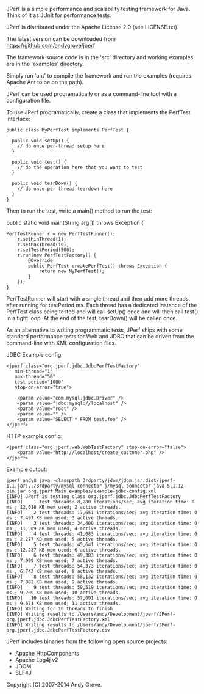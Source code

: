 JPerf is a simple performance and scalability testing framework for Java. Think of it as JUnit for performance tests.

JPerf is distributed under the Apache License 2.0 (see LICENSE.txt).

The latest version can be downloaded from https://github.com/andygrove/jperf

The framework source code is in the 'src' directory and working examples are in the 'examples' directory.

Simply run 'ant' to compile the framework and run the examples (requires Apache Ant to be on the path).

JPerf can be used programatically or as a command-line tool with a configuration file.

To use JPerf programatically, create a class that implements the PerfTest interface:

    public class MyPerfTest implements PerfTest {

      public void setUp() {
        // do once per-thread setup here
      }

      public void test() {
        // do the operation here that you want to test
      }

      public void tearDown() {
        // do once per-thread teardown here
      }
    }

Then to run the test, write a main() method to run the test:

public static void main(String arg[]) throws Exception {

	PerfTestRunner r = new PerfTestRunner();
        r.setMinThread(1);
        r.setMaxThread(10);
        r.setTestPeriod(500);
        r.run(new PerfTestFactory() {
            @Override
            public PerfTest createPerfTest() throws Exception {
                return new MyPerfTest();
            }
        });
    }

PerfTestRunner will start with a single thread and then add more threads after running for testPeriod ms. Each
thread has a dedicated instance of the PerfTest class being tested and will call setUp() once and will then call
test() in a tight loop. At the end of the test, tearDown() will be called once.

As an alternative to writing programmatic tests, JPerf ships with some standard performance tests for Web and JDBC
that can be driven from the command-line with XML configuration files.

JDBC Example config:

    <jperf class="org.jperf.jdbc.JdbcPerfTestFactory"
       min-thread="1"
       max-thread="50"
       test-period="1000"
       stop-on-error="true">

        <param value="com.mysql.jdbc.Driver" />
        <param value="jdbc:mysql://localhost" />
        <param value="root" />
        <param value="" />
        <param value="SELECT * FROM test.foo" />
    </jperf>

HTTP example config:

    <jperf class="org.jperf.web.WebTestFactory" stop-on-error="false">
        <param value="http://localhost/create_customer.php" />
    </jperf>

Example output:

    jperf andy$ java -classpath 3rdparty/jdom/jdom.jar:dist/jperf-1.1.jar:../3rdparty/mysql-connector-j/mysql-connector-java-5.1.12-bin.jar org.jperf.Main examples/example-jdbc-config.xml
    [INFO] JPerf is testing class org.jperf.jdbc.JdbcPerfTestFactory
    [INFO]    1 test threads: 8,200 iterations/sec; avg iteration time: 0 ms ; 12,018 KB mem used; 2 active threads.
    [INFO]    2 test threads: 17,651 iterations/sec; avg iteration time: 0 ms ; 7,497 KB mem used; 3 active threads.
    [INFO]    3 test threads: 34,400 iterations/sec; avg iteration time: 0 ms ; 11,509 KB mem used; 4 active threads.
    [INFO]    4 test threads: 41,083 iterations/sec; avg iteration time: 0 ms ; 2,277 KB mem used; 5 active threads.
    [INFO]    5 test threads: 45,641 iterations/sec; avg iteration time: 0 ms ; 12,237 KB mem used; 6 active threads.
    [INFO]    6 test threads: 49,383 iterations/sec; avg iteration time: 0 ms ; 7,999 KB mem used; 7 active threads.
    [INFO]    7 test threads: 54,373 iterations/sec; avg iteration time: 0 ms ; 6,743 KB mem used; 8 active threads.
    [INFO]    8 test threads: 58,132 iterations/sec; avg iteration time: 0 ms ; 7,882 KB mem used; 9 active threads.
    [INFO]    9 test threads: 59,519 iterations/sec; avg iteration time: 0 ms ; 9,209 KB mem used; 10 active threads.
    [INFO]   10 test threads: 57,091 iterations/sec; avg iteration time: 0 ms ; 9,671 KB mem used; 11 active threads.
    [INFO] Waiting for 10 threads to finish
    [INFO] Writing results to /Users/andy/Development/jperf/JPerf-org.jperf.jdbc.JdbcPerfTestFactory.xml
    [INFO] Writing results to /Users/andy/Development/jperf/JPerf-org.jperf.jdbc.JdbcPerfTestFactory.csv

JPerf includes binaries from the following open source projects:

- Apache HttpComponents
- Apache Log4j v2
- JDOM
- SLF4J

Copyright (C) 2007-2014 Andy Grove.
